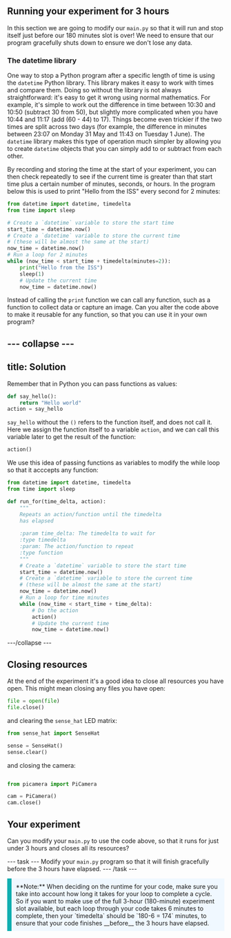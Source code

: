 ## Running your experiment for 3 hours

In this section we are going to modify our `main.py` so that it will run and stop itself just before our 180 minutes slot is over! We need to ensure that our program gracefully shuts down to ensure we don't lose any data.

### The datetime library

One way to stop a Python program after a specific length of time is using the `datetime` Python library. This library makes it easy to work with times and compare them. Doing so without the library is not always straightforward: it's easy to get it wrong using normal mathematics. For example, it's simple to work out the difference in time between 10:30 and 10:50 (subtract 30 from 50), but slightly more complicated when you have 10:44 and 11:17 (add (60 - 44) to 17). Things become even trickier if the two times are split across two days (for example, the difference in minutes between 23:07 on Monday 31 May and 11:43 on Tuesday 1 June). The `datetime` library makes this type of operation much simpler by allowing you to create `datetime` objects that you can simply add to or subtract from each other.  

By recording and storing the time at the start of your experiment, you can then check repeatedly to see if the current time is greater than that start time plus a certain number of minutes, seconds, or hours. In the program below this is used to print "Hello from the ISS" every second for 2 minutes:

```python
from datetime import datetime, timedelta
from time import sleep

# Create a `datetime` variable to store the start time
start_time = datetime.now()
# Create a `datetime` variable to store the current time
# (these will be almost the same at the start)
now_time = datetime.now()
# Run a loop for 2 minutes
while (now_time < start_time + timedelta(minutes=2)):
    print("Hello from the ISS")
    sleep(1)
    # Update the current time
    now_time = datetime.now()
```

Instead of calling the `print` function we can call any function, such as a function to collect data or capture an image. Can you alter the code above to make it reusable for any function, so that you can use it in your own program?

--- collapse ---
---
title: Solution
---
Remember that in Python you can pass functions as values:

```python
def say_hello():
    return "Hello world"
action = say_hello
```
`say_hello` without the `()` refers to the function itself, and does not call it.
Here we assign the function itself to a variable `action`, and we can call this variable later to get the result of the function: 

```python
action()
```

We use this idea of passing functions as variables to modify the while loop so that it acccepts any function:

```python
from datetime import datetime, timedelta
from time import sleep

def run_for(time_delta, action):
    """
    Repeats an action/function until the timedelta
    has elapsed
    
    :param time_delta: The timedelta to wait for
    :type timedelta
    :param: The action/function to repeat
    :type function
    """
    # Create a `datetime` variable to store the start time
    start_time = datetime.now()
    # Create a `datetime` variable to store the current time
    # (these will be almost the same at the start)
    now_time = datetime.now()
    # Run a loop for time minutes
    while (now_time < start_time + time_delta):
        # Do the action
        action()
        # Update the current time
        now_time = datetime.now()

```
---/collapse ---

## Closing resources

At the end of the experiment it's a good idea to close all resources you have open.
This might mean closing any files you have open:

```python
file = open(file)
file.close()
```

and clearing the `sense_hat` LED matrix:
```python
from sense_hat import SenseHat

sense = SenseHat()
sense.clear()
```

and closing the camera:
```python

from picamera import PiCamera

cam = PiCamera()
cam.close()
```


## Your experiment

Can you modify your `main.py` to use the code above, so that it runs for just under 3 hours and closes all its resources?

--- task ---
Modify your `main.py` program so that it will finish gracefully before the 3 hours have elapsed.
--- /task ---

<p style="border-left: solid; border-width:10px; border-color: #0faeb0; background-color: aliceblue; padding: 10px;">
**Note:** When deciding on the runtime for your code, make sure you take into account how long it takes for your loop to complete a cycle. So if you want to make use of the full 3-hour (180-minute) experiment slot available, but each loop through your code takes 6 minutes to complete, then your `timedelta` should be `180-6 = 174` minutes, to ensure that your code finishes __before__ the 3 hours have elapsed.
</p>

